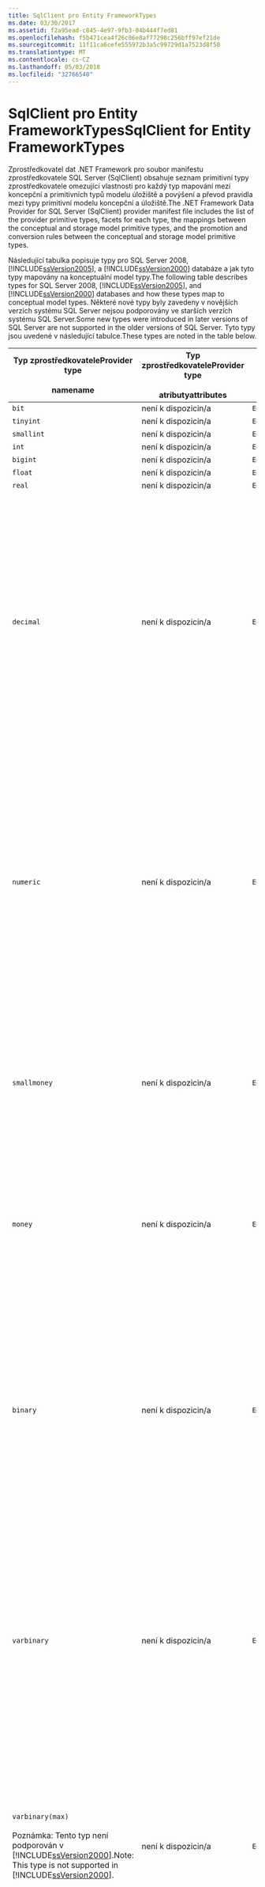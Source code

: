 ```yaml
---
title: SqlClient pro Entity FrameworkTypes
ms.date: 03/30/2017
ms.assetid: f2a95ead-c845-4e97-9fb3-04b444f7ed81
ms.openlocfilehash: f5b471cea4f26c06e8af77298c256bff97ef21de
ms.sourcegitcommit: 11f11ca6cefe555972b3a5c99729d1a7523d8f50
ms.translationtype: MT
ms.contentlocale: cs-CZ
ms.lasthandoff: 05/03/2018
ms.locfileid: "32766540"
---
```

# <a name="sqlclient-for-entity-frameworktypes"></a><span data-ttu-id="a14eb-102">SqlClient pro Entity FrameworkTypes</span><span class="sxs-lookup"><span data-stu-id="a14eb-102">SqlClient for Entity FrameworkTypes</span></span>
<span data-ttu-id="a14eb-103">Zprostředkovatel dat .NET Framework pro soubor manifestu zprostředkovatele SQL Server (SqlClient) obsahuje seznam primitivní typy zprostředkovatele omezující vlastnosti pro každý typ mapování mezi koncepční a primitivních typů modelu úložiště a povýšení a převod pravidla mezi typy primitivní modelu koncepční a úložiště.</span><span class="sxs-lookup"><span data-stu-id="a14eb-103">The .NET Framework Data Provider for SQL Server (SqlClient) provider manifest file includes the list of the provider primitive types, facets for each type, the mappings between the conceptual and storage model primitive types, and the promotion and conversion rules between the conceptual and storage model primitive types.</span></span>  
  
 <span data-ttu-id="a14eb-104">Následující tabulka popisuje typy pro SQL Server 2008, [!INCLUDE[ssVersion2005](../../../../../includes/ssversion2005-md.md)], a [!INCLUDE[ssVersion2000](../../../../../includes/ssversion2000-md.md)] databáze a jak tyto typy mapovány na konceptuální model typy.</span><span class="sxs-lookup"><span data-stu-id="a14eb-104">The following table describes types for SQL Server 2008, [!INCLUDE[ssVersion2005](../../../../../includes/ssversion2005-md.md)], and [!INCLUDE[ssVersion2000](../../../../../includes/ssversion2000-md.md)] databases and how these types map to conceptual model types.</span></span> <span data-ttu-id="a14eb-105">Některé nové typy byly zavedeny v novějších verzích systému SQL Server nejsou podporovány ve starších verzích systému SQL Server.</span><span class="sxs-lookup"><span data-stu-id="a14eb-105">Some new types were introduced in later versions of SQL Server are not supported in the older versions of SQL Server.</span></span> <span data-ttu-id="a14eb-106">Tyto typy jsou uvedené v následující tabulce.</span><span class="sxs-lookup"><span data-stu-id="a14eb-106">These types are noted in the table below.</span></span>  
  
|<span data-ttu-id="a14eb-107">Typ zprostředkovatele</span><span class="sxs-lookup"><span data-stu-id="a14eb-107">Provider type</span></span><br /><br /> <span data-ttu-id="a14eb-108">name</span><span class="sxs-lookup"><span data-stu-id="a14eb-108">name</span></span>|<span data-ttu-id="a14eb-109">Typ zprostředkovatele</span><span class="sxs-lookup"><span data-stu-id="a14eb-109">Provider type</span></span><br /><br /> <span data-ttu-id="a14eb-110">atributy</span><span class="sxs-lookup"><span data-stu-id="a14eb-110">attributes</span></span>|`EDMSimpleType`<br /><br /> <span data-ttu-id="a14eb-111">name</span><span class="sxs-lookup"><span data-stu-id="a14eb-111">name</span></span>|<span data-ttu-id="a14eb-112">Charakteristiky</span><span class="sxs-lookup"><span data-stu-id="a14eb-112">Facets</span></span>|  
|----------------------------|----------------------------------|------------------------------|------------|  
|`bit`|<span data-ttu-id="a14eb-113">není k dispozici</span><span class="sxs-lookup"><span data-stu-id="a14eb-113">n/a</span></span>|`Edm.Boolean`|<span data-ttu-id="a14eb-114">není k dispozici</span><span class="sxs-lookup"><span data-stu-id="a14eb-114">n/a</span></span>|  
|`tinyint`|<span data-ttu-id="a14eb-115">není k dispozici</span><span class="sxs-lookup"><span data-stu-id="a14eb-115">n/a</span></span>|`Edm.Byte`|<span data-ttu-id="a14eb-116">není k dispozici</span><span class="sxs-lookup"><span data-stu-id="a14eb-116">n/a</span></span>|  
|`smallint`|<span data-ttu-id="a14eb-117">není k dispozici</span><span class="sxs-lookup"><span data-stu-id="a14eb-117">n/a</span></span>|`Edm.Int16`|<span data-ttu-id="a14eb-118">není k dispozici</span><span class="sxs-lookup"><span data-stu-id="a14eb-118">n/a</span></span>|  
|`int`|<span data-ttu-id="a14eb-119">není k dispozici</span><span class="sxs-lookup"><span data-stu-id="a14eb-119">n/a</span></span>|`Edm.Int32`|<span data-ttu-id="a14eb-120">není k dispozici</span><span class="sxs-lookup"><span data-stu-id="a14eb-120">n/a</span></span>|  
|`bigint`|<span data-ttu-id="a14eb-121">není k dispozici</span><span class="sxs-lookup"><span data-stu-id="a14eb-121">n/a</span></span>|`Edm.Int64`|<span data-ttu-id="a14eb-122">není k dispozici</span><span class="sxs-lookup"><span data-stu-id="a14eb-122">n/a</span></span>|  
|`float`|<span data-ttu-id="a14eb-123">není k dispozici</span><span class="sxs-lookup"><span data-stu-id="a14eb-123">n/a</span></span>|`Edm.Double`|<span data-ttu-id="a14eb-124">není k dispozici</span><span class="sxs-lookup"><span data-stu-id="a14eb-124">n/a</span></span>|  
|`real`|<span data-ttu-id="a14eb-125">není k dispozici</span><span class="sxs-lookup"><span data-stu-id="a14eb-125">n/a</span></span>|`Edm.Double`|<span data-ttu-id="a14eb-126">není k dispozici</span><span class="sxs-lookup"><span data-stu-id="a14eb-126">n/a</span></span>|  
|`decimal`|<span data-ttu-id="a14eb-127">není k dispozici</span><span class="sxs-lookup"><span data-stu-id="a14eb-127">n/a</span></span>|`Edm.Decimal`|<span data-ttu-id="a14eb-128">Přesnost:</span><span class="sxs-lookup"><span data-stu-id="a14eb-128">Precision:</span></span><br /><br /> <span data-ttu-id="a14eb-129">-Minimální: 1</span><span class="sxs-lookup"><span data-stu-id="a14eb-129">- Minimum: 1</span></span><br /><br /> <span data-ttu-id="a14eb-130">-Maximální: 38</span><span class="sxs-lookup"><span data-stu-id="a14eb-130">- Maximum: 38</span></span><br /><br /> <span data-ttu-id="a14eb-131">-Výchozí: 18</span><span class="sxs-lookup"><span data-stu-id="a14eb-131">- Default: 18</span></span><br /><br /> <span data-ttu-id="a14eb-132">-Konstantní: False</span><span class="sxs-lookup"><span data-stu-id="a14eb-132">- Constant: False</span></span><br /><br /> <span data-ttu-id="a14eb-133">Škálování:</span><span class="sxs-lookup"><span data-stu-id="a14eb-133">Scale:</span></span><br /><br /> <span data-ttu-id="a14eb-134">-Minimální: 0</span><span class="sxs-lookup"><span data-stu-id="a14eb-134">- Minimum: 0</span></span><br /><br /> <span data-ttu-id="a14eb-135">-Maximální: 38</span><span class="sxs-lookup"><span data-stu-id="a14eb-135">- Maximum: 38</span></span><br /><br /> <span data-ttu-id="a14eb-136">-Výchozí: 0</span><span class="sxs-lookup"><span data-stu-id="a14eb-136">- Default: 0</span></span><br /><br /> <span data-ttu-id="a14eb-137">-Konstantní: False</span><span class="sxs-lookup"><span data-stu-id="a14eb-137">- Constant: False</span></span>|  
|`numeric`|<span data-ttu-id="a14eb-138">není k dispozici</span><span class="sxs-lookup"><span data-stu-id="a14eb-138">n/a</span></span>|`Edm.Decimal`|<span data-ttu-id="a14eb-139">Přesnost:</span><span class="sxs-lookup"><span data-stu-id="a14eb-139">Precision:</span></span><br /><br /> <span data-ttu-id="a14eb-140">-Minimální: 1</span><span class="sxs-lookup"><span data-stu-id="a14eb-140">- Minimum: 1</span></span><br /><br /> <span data-ttu-id="a14eb-141">-Maximální: 38</span><span class="sxs-lookup"><span data-stu-id="a14eb-141">- Maximum: 38</span></span><br /><br /> <span data-ttu-id="a14eb-142">-Výchozí: 18</span><span class="sxs-lookup"><span data-stu-id="a14eb-142">- Default: 18</span></span><br /><br /> <span data-ttu-id="a14eb-143">-Konstantní: False</span><span class="sxs-lookup"><span data-stu-id="a14eb-143">- Constant: False</span></span><br /><br /> <span data-ttu-id="a14eb-144">Škálování:</span><span class="sxs-lookup"><span data-stu-id="a14eb-144">Scale:</span></span><br /><br /> <span data-ttu-id="a14eb-145">-Minimální: 0</span><span class="sxs-lookup"><span data-stu-id="a14eb-145">- Minimum: 0</span></span><br /><br /> <span data-ttu-id="a14eb-146">-Maximální: 38</span><span class="sxs-lookup"><span data-stu-id="a14eb-146">- Maximum: 38</span></span><br /><br /> <span data-ttu-id="a14eb-147">-Výchozí: 0</span><span class="sxs-lookup"><span data-stu-id="a14eb-147">- Default: 0</span></span><br /><br /> <span data-ttu-id="a14eb-148">-Konstantní: False</span><span class="sxs-lookup"><span data-stu-id="a14eb-148">- Constant: False</span></span>|  
|`smallmoney`|<span data-ttu-id="a14eb-149">není k dispozici</span><span class="sxs-lookup"><span data-stu-id="a14eb-149">n/a</span></span>|`Edm.Decimal`|<span data-ttu-id="a14eb-150">Přesnost:</span><span class="sxs-lookup"><span data-stu-id="a14eb-150">Precision:</span></span><br /><br /> <span data-ttu-id="a14eb-151">-Výchozí: 10</span><span class="sxs-lookup"><span data-stu-id="a14eb-151">- Default: 10</span></span><br /><br /> <span data-ttu-id="a14eb-152">-Konstantní: True</span><span class="sxs-lookup"><span data-stu-id="a14eb-152">- Constant: True</span></span><br /><br /> <span data-ttu-id="a14eb-153">Škálování:</span><span class="sxs-lookup"><span data-stu-id="a14eb-153">Scale:</span></span><br /><br /> <span data-ttu-id="a14eb-154">-Výchozí: 4</span><span class="sxs-lookup"><span data-stu-id="a14eb-154">- Default: 4</span></span><br /><br /> <span data-ttu-id="a14eb-155">-Konstantní: True</span><span class="sxs-lookup"><span data-stu-id="a14eb-155">- Constant: True</span></span>|  
|`money`|<span data-ttu-id="a14eb-156">není k dispozici</span><span class="sxs-lookup"><span data-stu-id="a14eb-156">n/a</span></span>|`Edm.Decimal`|<span data-ttu-id="a14eb-157">Přesnost:</span><span class="sxs-lookup"><span data-stu-id="a14eb-157">Precision:</span></span><br /><br /> <span data-ttu-id="a14eb-158">-Výchozí: 19</span><span class="sxs-lookup"><span data-stu-id="a14eb-158">- Default: 19</span></span><br /><br /> <span data-ttu-id="a14eb-159">-Konstantní: True</span><span class="sxs-lookup"><span data-stu-id="a14eb-159">- Constant: True</span></span><br /><br /> <span data-ttu-id="a14eb-160">Škálování:</span><span class="sxs-lookup"><span data-stu-id="a14eb-160">Scale:</span></span><br /><br /> <span data-ttu-id="a14eb-161">-Výchozí: 4</span><span class="sxs-lookup"><span data-stu-id="a14eb-161">- Default: 4</span></span><br /><br /> <span data-ttu-id="a14eb-162">-Konstantní: True</span><span class="sxs-lookup"><span data-stu-id="a14eb-162">- Constant: True</span></span>|  
|`binary`|<span data-ttu-id="a14eb-163">není k dispozici</span><span class="sxs-lookup"><span data-stu-id="a14eb-163">n/a</span></span>|`Edm.Binary`|<span data-ttu-id="a14eb-164">Hodnota MaxLength:</span><span class="sxs-lookup"><span data-stu-id="a14eb-164">MaxLength:</span></span><br /><br /> <span data-ttu-id="a14eb-165">-Minimální: 1</span><span class="sxs-lookup"><span data-stu-id="a14eb-165">- Minimum: 1</span></span><br /><br /> <span data-ttu-id="a14eb-166">-Maximální: 8000</span><span class="sxs-lookup"><span data-stu-id="a14eb-166">- Maximum: 8000</span></span><br /><br /> <span data-ttu-id="a14eb-167">-Výchozí: 8000</span><span class="sxs-lookup"><span data-stu-id="a14eb-167">- Default: 8000</span></span><br /><br /> <span data-ttu-id="a14eb-168">-Konstantní: False</span><span class="sxs-lookup"><span data-stu-id="a14eb-168">- Constant: False</span></span><br /><br /> <span data-ttu-id="a14eb-169">Řetězci FixedLength:</span><span class="sxs-lookup"><span data-stu-id="a14eb-169">FixedLength:</span></span><br /><br /> <span data-ttu-id="a14eb-170">-Výchozí: True</span><span class="sxs-lookup"><span data-stu-id="a14eb-170">- Default: True</span></span><br /><br /> <span data-ttu-id="a14eb-171">-Konstantní: True</span><span class="sxs-lookup"><span data-stu-id="a14eb-171">- Constant: True</span></span>|  
|`varbinary`|<span data-ttu-id="a14eb-172">není k dispozici</span><span class="sxs-lookup"><span data-stu-id="a14eb-172">n/a</span></span>|`Edm.Binary`|<span data-ttu-id="a14eb-173">Hodnota MaxLength:</span><span class="sxs-lookup"><span data-stu-id="a14eb-173">MaxLength:</span></span><br /><br /> <span data-ttu-id="a14eb-174">-Minimální: 1</span><span class="sxs-lookup"><span data-stu-id="a14eb-174">- Minimum: 1</span></span><br /><br /> <span data-ttu-id="a14eb-175">-Maximální: 8000</span><span class="sxs-lookup"><span data-stu-id="a14eb-175">- Maximum: 8000</span></span><br /><br /> <span data-ttu-id="a14eb-176">-Výchozí: 8000</span><span class="sxs-lookup"><span data-stu-id="a14eb-176">- Default: 8000</span></span><br /><br /> <span data-ttu-id="a14eb-177">-Konstantní: False</span><span class="sxs-lookup"><span data-stu-id="a14eb-177">- Constant: False</span></span><br /><br /> <span data-ttu-id="a14eb-178">Řetězci FixedLength:</span><span class="sxs-lookup"><span data-stu-id="a14eb-178">FixedLength:</span></span><br /><br /> <span data-ttu-id="a14eb-179">-Výchozí: False</span><span class="sxs-lookup"><span data-stu-id="a14eb-179">- Default: False</span></span><br /><br /> <span data-ttu-id="a14eb-180">-Konstantní: True</span><span class="sxs-lookup"><span data-stu-id="a14eb-180">- Constant: True</span></span>|  
|`varbinary(max)`<br /><br /> <span data-ttu-id="a14eb-181">Poznámka: Tento typ není podporován v [!INCLUDE[ssVersion2000](../../../../../includes/ssversion2000-md.md)].</span><span class="sxs-lookup"><span data-stu-id="a14eb-181">Note: This type is not supported in [!INCLUDE[ssVersion2000](../../../../../includes/ssversion2000-md.md)].</span></span>|<span data-ttu-id="a14eb-182">není k dispozici</span><span class="sxs-lookup"><span data-stu-id="a14eb-182">n/a</span></span>|`Edm.Binary`|<span data-ttu-id="a14eb-183">Hodnota MaxLength:</span><span class="sxs-lookup"><span data-stu-id="a14eb-183">MaxLength:</span></span><br /><br /> <span data-ttu-id="a14eb-184">-Výchozí: 214748364780</span><span class="sxs-lookup"><span data-stu-id="a14eb-184">- Default: 214748364780</span></span><br /><br /> <span data-ttu-id="a14eb-185">-Konstantní: True</span><span class="sxs-lookup"><span data-stu-id="a14eb-185">- Constant: True</span></span><br /><br /> <span data-ttu-id="a14eb-186">Řetězci FixedLength:</span><span class="sxs-lookup"><span data-stu-id="a14eb-186">FixedLength:</span></span><br /><br /> <span data-ttu-id="a14eb-187">-Výchozí: False</span><span class="sxs-lookup"><span data-stu-id="a14eb-187">- Default: False</span></span><br /><br /> <span data-ttu-id="a14eb-188">-Konstantní: True</span><span class="sxs-lookup"><span data-stu-id="a14eb-188">- Constant: True</span></span>|  
|`image`|<span data-ttu-id="a14eb-189">není k dispozici</span><span class="sxs-lookup"><span data-stu-id="a14eb-189">n/a</span></span>|`Edm.Binary`|<span data-ttu-id="a14eb-190">Hodnota MaxLength:</span><span class="sxs-lookup"><span data-stu-id="a14eb-190">MaxLength:</span></span><br /><br /> <span data-ttu-id="a14eb-191">-Výchozí: 2147483647.</span><span class="sxs-lookup"><span data-stu-id="a14eb-191">- Default: 2147483647</span></span><br /><br /> <span data-ttu-id="a14eb-192">-Konstantní: True</span><span class="sxs-lookup"><span data-stu-id="a14eb-192">- Constant: True</span></span><br /><br /> <span data-ttu-id="a14eb-193">Řetězci FixedLength:</span><span class="sxs-lookup"><span data-stu-id="a14eb-193">FixedLength:</span></span><br /><br /> <span data-ttu-id="a14eb-194">-Výchozí: False</span><span class="sxs-lookup"><span data-stu-id="a14eb-194">- Default: False</span></span><br /><br /> <span data-ttu-id="a14eb-195">-Konstantní: True</span><span class="sxs-lookup"><span data-stu-id="a14eb-195">- Constant: True</span></span>|  
|`timestamp`|<span data-ttu-id="a14eb-196">není k dispozici</span><span class="sxs-lookup"><span data-stu-id="a14eb-196">n/a</span></span>|`Edm.Binary`|<span data-ttu-id="a14eb-197">Hodnota MaxLength:</span><span class="sxs-lookup"><span data-stu-id="a14eb-197">MaxLength:</span></span><br /><br /> <span data-ttu-id="a14eb-198">-Výchozí: 8</span><span class="sxs-lookup"><span data-stu-id="a14eb-198">- Default: 8</span></span><br /><br /> <span data-ttu-id="a14eb-199">-Konstantní: True</span><span class="sxs-lookup"><span data-stu-id="a14eb-199">- Constant: True</span></span><br /><br /> <span data-ttu-id="a14eb-200">Řetězci FixedLength:</span><span class="sxs-lookup"><span data-stu-id="a14eb-200">FixedLength:</span></span><br /><br /> <span data-ttu-id="a14eb-201">-Výchozí: True</span><span class="sxs-lookup"><span data-stu-id="a14eb-201">- Default: True</span></span><br /><br /> <span data-ttu-id="a14eb-202">-Konstantní: True</span><span class="sxs-lookup"><span data-stu-id="a14eb-202">- Constant: True</span></span>|  
|`rowversion`|<span data-ttu-id="a14eb-203">není k dispozici</span><span class="sxs-lookup"><span data-stu-id="a14eb-203">n/a</span></span>|`Edm.Binary`|<span data-ttu-id="a14eb-204">Hodnota MaxLength:</span><span class="sxs-lookup"><span data-stu-id="a14eb-204">MaxLength:</span></span><br /><br /> <span data-ttu-id="a14eb-205">-Výchozí: 8</span><span class="sxs-lookup"><span data-stu-id="a14eb-205">- Default: 8</span></span><br /><br /> <span data-ttu-id="a14eb-206">-Konstantní: True</span><span class="sxs-lookup"><span data-stu-id="a14eb-206">- Constant: True</span></span><br /><br /> <span data-ttu-id="a14eb-207">Řetězci FixedLength:</span><span class="sxs-lookup"><span data-stu-id="a14eb-207">FixedLength:</span></span><br /><br /> <span data-ttu-id="a14eb-208">-Výchozí: True</span><span class="sxs-lookup"><span data-stu-id="a14eb-208">- Default: True</span></span><br /><br /> <span data-ttu-id="a14eb-209">-Konstantní: True</span><span class="sxs-lookup"><span data-stu-id="a14eb-209">- Constant: True</span></span>|  
|`smalldatetime`|<span data-ttu-id="a14eb-210">není k dispozici</span><span class="sxs-lookup"><span data-stu-id="a14eb-210">n/a</span></span>|`Edm.DateTime`|<span data-ttu-id="a14eb-211">Přesnost:</span><span class="sxs-lookup"><span data-stu-id="a14eb-211">Precision:</span></span><br /><br /> <span data-ttu-id="a14eb-212">-Výchozí: 0</span><span class="sxs-lookup"><span data-stu-id="a14eb-212">- Default: 0</span></span><br /><br /> <span data-ttu-id="a14eb-213">-Konstantní: True</span><span class="sxs-lookup"><span data-stu-id="a14eb-213">- Constant: True</span></span>|  
|`datetime`|<span data-ttu-id="a14eb-214">není k dispozici</span><span class="sxs-lookup"><span data-stu-id="a14eb-214">n/a</span></span>|`Edm.DateTime`|<span data-ttu-id="a14eb-215">Přesnost:</span><span class="sxs-lookup"><span data-stu-id="a14eb-215">Precision:</span></span><br /><br /> <span data-ttu-id="a14eb-216">-Výchozí: 3</span><span class="sxs-lookup"><span data-stu-id="a14eb-216">- Default: 3</span></span><br /><br /> <span data-ttu-id="a14eb-217">-Konstantní: True</span><span class="sxs-lookup"><span data-stu-id="a14eb-217">- Constant: True</span></span>|  
|`date`<br /><br /> <span data-ttu-id="a14eb-218">Poznámka: Tento typ není podporován v systému SQL Server 2005 a SQL Server 2000.</span><span class="sxs-lookup"><span data-stu-id="a14eb-218">Note: This type is not supported in SQL Server 2005 and SQL Server 2000.</span></span>|<span data-ttu-id="a14eb-219">není k dispozici</span><span class="sxs-lookup"><span data-stu-id="a14eb-219">n/a</span></span>|`Edm.DateTime`|<span data-ttu-id="a14eb-220">Přesnost:</span><span class="sxs-lookup"><span data-stu-id="a14eb-220">Precision:</span></span><br /><br /> <span data-ttu-id="a14eb-221">-Výchozí: 0</span><span class="sxs-lookup"><span data-stu-id="a14eb-221">- Default: 0</span></span><br /><br /> <span data-ttu-id="a14eb-222">-Konstantní: False</span><span class="sxs-lookup"><span data-stu-id="a14eb-222">- Constant: False</span></span>|  
|`time`<br /><br /> <span data-ttu-id="a14eb-223">Poznámka: Tento typ není podporován v systému SQL Server 2005 a SQL Server 2000.</span><span class="sxs-lookup"><span data-stu-id="a14eb-223">Note: This type is not supported in SQL Server 2005 and SQL Server 2000.</span></span>|<span data-ttu-id="a14eb-224">není k dispozici</span><span class="sxs-lookup"><span data-stu-id="a14eb-224">n/a</span></span>|`Edm.Time`|<span data-ttu-id="a14eb-225">Přesnost:</span><span class="sxs-lookup"><span data-stu-id="a14eb-225">Precision:</span></span><br /><br /> <span data-ttu-id="a14eb-226">-Výchozí: 7</span><span class="sxs-lookup"><span data-stu-id="a14eb-226">- Default: 7</span></span><br /><br /> <span data-ttu-id="a14eb-227">-Konstantní: False</span><span class="sxs-lookup"><span data-stu-id="a14eb-227">- Constant: False</span></span>|  
|`datetime2`<br /><br /> <span data-ttu-id="a14eb-228">Poznámka: Tento typ není podporován v systému SQL Server 2005 a SQL Server 2000.</span><span class="sxs-lookup"><span data-stu-id="a14eb-228">Note: This type is not supported in SQL Server 2005 and SQL Server 2000.</span></span>|<span data-ttu-id="a14eb-229">není k dispozici</span><span class="sxs-lookup"><span data-stu-id="a14eb-229">n/a</span></span>|`Edm.DateTime`|<span data-ttu-id="a14eb-230">Přesnost:</span><span class="sxs-lookup"><span data-stu-id="a14eb-230">Precision:</span></span><br /><br /> <span data-ttu-id="a14eb-231">-Výchozí: 7</span><span class="sxs-lookup"><span data-stu-id="a14eb-231">- Default: 7</span></span><br /><br /> <span data-ttu-id="a14eb-232">-Konstantní: False</span><span class="sxs-lookup"><span data-stu-id="a14eb-232">- Constant: False</span></span>|  
|`datetimeoffset`<br /><br /> <span data-ttu-id="a14eb-233">Poznámka: Tento typ není podporován v systému SQL Server 2005 a SQL Server 2000.</span><span class="sxs-lookup"><span data-stu-id="a14eb-233">Note: This type is not supported in SQL Server 2005 and SQL Server 2000.</span></span>|<span data-ttu-id="a14eb-234">není k dispozici</span><span class="sxs-lookup"><span data-stu-id="a14eb-234">n/a</span></span>|`Edm.DateTimeOffset`|<span data-ttu-id="a14eb-235">Přesnost:</span><span class="sxs-lookup"><span data-stu-id="a14eb-235">Precision:</span></span><br /><br /> <span data-ttu-id="a14eb-236">-Výchozí: 7</span><span class="sxs-lookup"><span data-stu-id="a14eb-236">- Default: 7</span></span><br /><br /> <span data-ttu-id="a14eb-237">-Konstantní: False</span><span class="sxs-lookup"><span data-stu-id="a14eb-237">- Constant: False</span></span>|  
|`nvarchar`<br /><br /> <span data-ttu-id="a14eb-238">Poznámka: Tento typ není podporován v [!INCLUDE[ssVersion2000](../../../../../includes/ssversion2000-md.md)].</span><span class="sxs-lookup"><span data-stu-id="a14eb-238">Note: This type is not supported in [!INCLUDE[ssVersion2000](../../../../../includes/ssversion2000-md.md)].</span></span>|<span data-ttu-id="a14eb-239">není k dispozici</span><span class="sxs-lookup"><span data-stu-id="a14eb-239">n/a</span></span>|`Edm.String`|<span data-ttu-id="a14eb-240">Hodnota MaxLength:</span><span class="sxs-lookup"><span data-stu-id="a14eb-240">MaxLength:</span></span><br /><br /> <span data-ttu-id="a14eb-241">-Minimální: 1</span><span class="sxs-lookup"><span data-stu-id="a14eb-241">- Minimum: 1</span></span><br /><br /> <span data-ttu-id="a14eb-242">-Maximální: 4000</span><span class="sxs-lookup"><span data-stu-id="a14eb-242">- Maximum: 4000</span></span><br /><br /> <span data-ttu-id="a14eb-243">-Výchozí: 4000</span><span class="sxs-lookup"><span data-stu-id="a14eb-243">- Default: 4000</span></span><br /><br /> <span data-ttu-id="a14eb-244">-Konstantní: False</span><span class="sxs-lookup"><span data-stu-id="a14eb-244">- Constant: False</span></span><br /><br /> <span data-ttu-id="a14eb-245">Unicode:</span><span class="sxs-lookup"><span data-stu-id="a14eb-245">Unicode:</span></span><br /><br /> <span data-ttu-id="a14eb-246">-Výchozí: True</span><span class="sxs-lookup"><span data-stu-id="a14eb-246">- Default: True</span></span><br /><br /> <span data-ttu-id="a14eb-247">-Konstantní: True</span><span class="sxs-lookup"><span data-stu-id="a14eb-247">- Constant: True</span></span><br /><br /> <span data-ttu-id="a14eb-248">Řetězci FixedLength:</span><span class="sxs-lookup"><span data-stu-id="a14eb-248">FixedLength:</span></span><br /><br /> <span data-ttu-id="a14eb-249">-Výchozí: False</span><span class="sxs-lookup"><span data-stu-id="a14eb-249">- Default: False</span></span><br /><br /> <span data-ttu-id="a14eb-250">-Konstantní: True</span><span class="sxs-lookup"><span data-stu-id="a14eb-250">- Constant: True</span></span>|  
|`varchar`<br /><br /> <span data-ttu-id="a14eb-251">Poznámka: Tento typ není podporován v [!INCLUDE[ssVersion2000](../../../../../includes/ssversion2000-md.md)].</span><span class="sxs-lookup"><span data-stu-id="a14eb-251">Note: This type is not supported in [!INCLUDE[ssVersion2000](../../../../../includes/ssversion2000-md.md)].</span></span>|<span data-ttu-id="a14eb-252">není k dispozici</span><span class="sxs-lookup"><span data-stu-id="a14eb-252">n/a</span></span>|`Edm.String`|<span data-ttu-id="a14eb-253">Hodnota MaxLength:</span><span class="sxs-lookup"><span data-stu-id="a14eb-253">MaxLength:</span></span><br /><br /> <span data-ttu-id="a14eb-254">-Minimální: 1</span><span class="sxs-lookup"><span data-stu-id="a14eb-254">- Minimum: 1</span></span><br /><br /> <span data-ttu-id="a14eb-255">-Maximální: 8000</span><span class="sxs-lookup"><span data-stu-id="a14eb-255">- Maximum: 8000</span></span><br /><br /> <span data-ttu-id="a14eb-256">-Výchozí: 8000</span><span class="sxs-lookup"><span data-stu-id="a14eb-256">- Default: 8000</span></span><br /><br /> <span data-ttu-id="a14eb-257">-Konstantní: False</span><span class="sxs-lookup"><span data-stu-id="a14eb-257">- Constant: False</span></span><br /><br /> <span data-ttu-id="a14eb-258">Unicode:</span><span class="sxs-lookup"><span data-stu-id="a14eb-258">Unicode:</span></span><br /><br /> <span data-ttu-id="a14eb-259">-Výchozí: False</span><span class="sxs-lookup"><span data-stu-id="a14eb-259">- Default: False</span></span><br /><br /> <span data-ttu-id="a14eb-260">-Konstantní: True</span><span class="sxs-lookup"><span data-stu-id="a14eb-260">- Constant: True</span></span><br /><br /> <span data-ttu-id="a14eb-261">Řetězci FixedLength:</span><span class="sxs-lookup"><span data-stu-id="a14eb-261">FixedLength:</span></span><br /><br /> <span data-ttu-id="a14eb-262">-Výchozí: False</span><span class="sxs-lookup"><span data-stu-id="a14eb-262">- Default: False</span></span><br /><br /> <span data-ttu-id="a14eb-263">-Konstantní: True</span><span class="sxs-lookup"><span data-stu-id="a14eb-263">- Constant: True</span></span>|  
|`char`|<span data-ttu-id="a14eb-264">není k dispozici</span><span class="sxs-lookup"><span data-stu-id="a14eb-264">n/a</span></span>|`Edm.String`|<span data-ttu-id="a14eb-265">Hodnota MaxLength:</span><span class="sxs-lookup"><span data-stu-id="a14eb-265">MaxLength:</span></span><br /><br /> <span data-ttu-id="a14eb-266">-Minimální: 1</span><span class="sxs-lookup"><span data-stu-id="a14eb-266">- Minimum: 1</span></span><br /><br /> <span data-ttu-id="a14eb-267">-Maximální: 8000</span><span class="sxs-lookup"><span data-stu-id="a14eb-267">- Maximum: 8000</span></span><br /><br /> <span data-ttu-id="a14eb-268">-Výchozí: 8000</span><span class="sxs-lookup"><span data-stu-id="a14eb-268">- Default: 8000</span></span><br /><br /> <span data-ttu-id="a14eb-269">-Konstantní: False</span><span class="sxs-lookup"><span data-stu-id="a14eb-269">- Constant: False</span></span><br /><br /> <span data-ttu-id="a14eb-270">Unicode:</span><span class="sxs-lookup"><span data-stu-id="a14eb-270">Unicode:</span></span><br /><br /> <span data-ttu-id="a14eb-271">-Výchozí: False</span><span class="sxs-lookup"><span data-stu-id="a14eb-271">- Default: False</span></span><br /><br /> <span data-ttu-id="a14eb-272">-Konstantní: True</span><span class="sxs-lookup"><span data-stu-id="a14eb-272">- Constant: True</span></span><br /><br /> <span data-ttu-id="a14eb-273">Řetězci FixedLength:</span><span class="sxs-lookup"><span data-stu-id="a14eb-273">FixedLength:</span></span><br /><br /> <span data-ttu-id="a14eb-274">-Výchozí: True</span><span class="sxs-lookup"><span data-stu-id="a14eb-274">- Default: True</span></span><br /><br /> <span data-ttu-id="a14eb-275">-Konstantní: True</span><span class="sxs-lookup"><span data-stu-id="a14eb-275">- Constant: True</span></span>|  
|`nchar`|<span data-ttu-id="a14eb-276">není k dispozici</span><span class="sxs-lookup"><span data-stu-id="a14eb-276">n/a</span></span>|`Edm.String`|<span data-ttu-id="a14eb-277">Hodnota MaxLength:</span><span class="sxs-lookup"><span data-stu-id="a14eb-277">MaxLength:</span></span><br /><br /> <span data-ttu-id="a14eb-278">-Minimální: 1</span><span class="sxs-lookup"><span data-stu-id="a14eb-278">- Minimum: 1</span></span><br /><br /> <span data-ttu-id="a14eb-279">-Maximální: 4000</span><span class="sxs-lookup"><span data-stu-id="a14eb-279">- Maximum: 4000</span></span><br /><br /> <span data-ttu-id="a14eb-280">-Výchozí: 4000</span><span class="sxs-lookup"><span data-stu-id="a14eb-280">- Default: 4000</span></span><br /><br /> <span data-ttu-id="a14eb-281">-Konstantní: False</span><span class="sxs-lookup"><span data-stu-id="a14eb-281">- Constant: False</span></span><br /><br /> <span data-ttu-id="a14eb-282">Unicode:</span><span class="sxs-lookup"><span data-stu-id="a14eb-282">Unicode:</span></span><br /><br /> <span data-ttu-id="a14eb-283">-Výchozí: True</span><span class="sxs-lookup"><span data-stu-id="a14eb-283">- Default: True</span></span><br /><br /> <span data-ttu-id="a14eb-284">-Konstantní: True</span><span class="sxs-lookup"><span data-stu-id="a14eb-284">- Constant: True</span></span><br /><br /> <span data-ttu-id="a14eb-285">Řetězci FixedLength:</span><span class="sxs-lookup"><span data-stu-id="a14eb-285">FixedLength:</span></span><br /><br /> <span data-ttu-id="a14eb-286">-Výchozí: True</span><span class="sxs-lookup"><span data-stu-id="a14eb-286">- Default: True</span></span><br /><br /> <span data-ttu-id="a14eb-287">-Konstantní: True</span><span class="sxs-lookup"><span data-stu-id="a14eb-287">- Constant: True</span></span>|  
|<span data-ttu-id="a14eb-288">`varchar`(`max`)</span><span class="sxs-lookup"><span data-stu-id="a14eb-288">`varchar`(`max`)</span></span>|<span data-ttu-id="a14eb-289">není k dispozici</span><span class="sxs-lookup"><span data-stu-id="a14eb-289">n/a</span></span>|`Edm.String`|<span data-ttu-id="a14eb-290">Hodnota MaxLength:</span><span class="sxs-lookup"><span data-stu-id="a14eb-290">MaxLength:</span></span><br /><br /> <span data-ttu-id="a14eb-291">-Výchozí: 2147483647.</span><span class="sxs-lookup"><span data-stu-id="a14eb-291">- Default: 2147483647</span></span><br /><br /> <span data-ttu-id="a14eb-292">-Konstantní: True</span><span class="sxs-lookup"><span data-stu-id="a14eb-292">- Constant: True</span></span><br /><br /> <span data-ttu-id="a14eb-293">Unicode:</span><span class="sxs-lookup"><span data-stu-id="a14eb-293">Unicode:</span></span><br /><br /> <span data-ttu-id="a14eb-294">-Výchozí: False</span><span class="sxs-lookup"><span data-stu-id="a14eb-294">- Default: False</span></span><br /><br /> <span data-ttu-id="a14eb-295">-Konstantní: True</span><span class="sxs-lookup"><span data-stu-id="a14eb-295">- Constant: True</span></span><br /><br /> <span data-ttu-id="a14eb-296">Řetězci FixedLength:</span><span class="sxs-lookup"><span data-stu-id="a14eb-296">FixedLength:</span></span><br /><br /> <span data-ttu-id="a14eb-297">-Výchozí: False</span><span class="sxs-lookup"><span data-stu-id="a14eb-297">- Default: False</span></span><br /><br /> <span data-ttu-id="a14eb-298">-Konstantní: True</span><span class="sxs-lookup"><span data-stu-id="a14eb-298">- Constant: True</span></span>|  
|<span data-ttu-id="a14eb-299">`nvarchar`(`max`)</span><span class="sxs-lookup"><span data-stu-id="a14eb-299">`nvarchar`(`max`)</span></span>|<span data-ttu-id="a14eb-300">není k dispozici</span><span class="sxs-lookup"><span data-stu-id="a14eb-300">n/a</span></span>|`Edm.String`|<span data-ttu-id="a14eb-301">Hodnota MaxLength:</span><span class="sxs-lookup"><span data-stu-id="a14eb-301">MaxLength:</span></span><br /><br /> <span data-ttu-id="a14eb-302">-Výchozí: 1073741823</span><span class="sxs-lookup"><span data-stu-id="a14eb-302">- Default: 1073741823</span></span><br /><br /> <span data-ttu-id="a14eb-303">-Konstantní: True</span><span class="sxs-lookup"><span data-stu-id="a14eb-303">- Constant: True</span></span><br /><br /> <span data-ttu-id="a14eb-304">Unicode:</span><span class="sxs-lookup"><span data-stu-id="a14eb-304">Unicode:</span></span><br /><br /> <span data-ttu-id="a14eb-305">-Výchozí: True</span><span class="sxs-lookup"><span data-stu-id="a14eb-305">- Default: True</span></span><br /><br /> <span data-ttu-id="a14eb-306">-Konstantní: True</span><span class="sxs-lookup"><span data-stu-id="a14eb-306">- Constant: True</span></span><br /><br /> <span data-ttu-id="a14eb-307">Řetězci FixedLength:</span><span class="sxs-lookup"><span data-stu-id="a14eb-307">FixedLength:</span></span><br /><br /> <span data-ttu-id="a14eb-308">-Výchozí: False</span><span class="sxs-lookup"><span data-stu-id="a14eb-308">- Default: False</span></span><br /><br /> <span data-ttu-id="a14eb-309">-Konstantní: True</span><span class="sxs-lookup"><span data-stu-id="a14eb-309">- Constant: True</span></span>|  
|`ntext`|<span data-ttu-id="a14eb-310">Porovnatelný z hlediska rovnosti: False</span><span class="sxs-lookup"><span data-stu-id="a14eb-310">Equal comparable: False</span></span><br /><br /> <span data-ttu-id="a14eb-311">Porovnatelný z hlediska pořadí: False</span><span class="sxs-lookup"><span data-stu-id="a14eb-311">Order comparable: False</span></span>|`Edm.String`|<span data-ttu-id="a14eb-312">Hodnota MaxLength:</span><span class="sxs-lookup"><span data-stu-id="a14eb-312">MaxLength:</span></span><br /><br /> <span data-ttu-id="a14eb-313">-Výchozí: 1073741823</span><span class="sxs-lookup"><span data-stu-id="a14eb-313">- Default: 1073741823</span></span><br /><br /> <span data-ttu-id="a14eb-314">-Konstantní: True</span><span class="sxs-lookup"><span data-stu-id="a14eb-314">- Constant: True</span></span><br /><br /> <span data-ttu-id="a14eb-315">Unicode:</span><span class="sxs-lookup"><span data-stu-id="a14eb-315">Unicode:</span></span><br /><br /> <span data-ttu-id="a14eb-316">-Výchozí: False</span><span class="sxs-lookup"><span data-stu-id="a14eb-316">- Default: False</span></span><br /><br /> <span data-ttu-id="a14eb-317">-Konstantní: True</span><span class="sxs-lookup"><span data-stu-id="a14eb-317">- Constant: True</span></span><br /><br /> <span data-ttu-id="a14eb-318">Řetězci FixedLength:</span><span class="sxs-lookup"><span data-stu-id="a14eb-318">FixedLength:</span></span><br /><br /> <span data-ttu-id="a14eb-319">-Výchozí: False</span><span class="sxs-lookup"><span data-stu-id="a14eb-319">- Default: False</span></span><br /><br /> <span data-ttu-id="a14eb-320">-Konstantní: True</span><span class="sxs-lookup"><span data-stu-id="a14eb-320">- Constant: True</span></span>|  
|`text`|<span data-ttu-id="a14eb-321">Porovnatelný z hlediska rovnosti: False</span><span class="sxs-lookup"><span data-stu-id="a14eb-321">Equal comparable: False</span></span><br /><br /> <span data-ttu-id="a14eb-322">Porovnatelný z hlediska pořadí: False</span><span class="sxs-lookup"><span data-stu-id="a14eb-322">Order comparable: False</span></span>|`Edm.String`|<span data-ttu-id="a14eb-323">Hodnota MaxLength:</span><span class="sxs-lookup"><span data-stu-id="a14eb-323">MaxLength:</span></span><br /><br /> <span data-ttu-id="a14eb-324">-Výchozí: 2147483647.</span><span class="sxs-lookup"><span data-stu-id="a14eb-324">- Default: 2147483647</span></span><br /><br /> <span data-ttu-id="a14eb-325">-Konstantní: True</span><span class="sxs-lookup"><span data-stu-id="a14eb-325">- Constant: True</span></span><br /><br /> <span data-ttu-id="a14eb-326">Unicode:</span><span class="sxs-lookup"><span data-stu-id="a14eb-326">Unicode:</span></span><br /><br /> <span data-ttu-id="a14eb-327">-Výchozí: False</span><span class="sxs-lookup"><span data-stu-id="a14eb-327">- Default: False</span></span><br /><br /> <span data-ttu-id="a14eb-328">-Konstantní: True</span><span class="sxs-lookup"><span data-stu-id="a14eb-328">- Constant: True</span></span><br /><br /> <span data-ttu-id="a14eb-329">Řetězci FixedLength:</span><span class="sxs-lookup"><span data-stu-id="a14eb-329">FixedLength:</span></span><br /><br /> <span data-ttu-id="a14eb-330">-Výchozí: False</span><span class="sxs-lookup"><span data-stu-id="a14eb-330">- Default: False</span></span><br /><br /> <span data-ttu-id="a14eb-331">-Konstantní: True</span><span class="sxs-lookup"><span data-stu-id="a14eb-331">- Constant: True</span></span>|  
|`Unique`<br /><br /> `identifier`|<span data-ttu-id="a14eb-332">Porovnatelný z hlediska rovnosti: True</span><span class="sxs-lookup"><span data-stu-id="a14eb-332">Equal comparable: True</span></span><br /><br /> <span data-ttu-id="a14eb-333">Porovnatelný z hlediska pořadí: True</span><span class="sxs-lookup"><span data-stu-id="a14eb-333">Order comparable: True</span></span>|`Edm.Guid`|<span data-ttu-id="a14eb-334">není k dispozici</span><span class="sxs-lookup"><span data-stu-id="a14eb-334">n/a</span></span>|  
|`xml`|<span data-ttu-id="a14eb-335">Porovnatelný z hlediska rovnosti: False</span><span class="sxs-lookup"><span data-stu-id="a14eb-335">Equal comparable: False</span></span><br /><br /> <span data-ttu-id="a14eb-336">Porovnatelný z hlediska pořadí: False</span><span class="sxs-lookup"><span data-stu-id="a14eb-336">Order comparable: False</span></span>|`Edm.String`|<span data-ttu-id="a14eb-337">Hodnota MaxLength:</span><span class="sxs-lookup"><span data-stu-id="a14eb-337">MaxLength:</span></span><br /><br /> <span data-ttu-id="a14eb-338">-Výchozí: 1073741823</span><span class="sxs-lookup"><span data-stu-id="a14eb-338">- Default: 1073741823</span></span><br /><br /> <span data-ttu-id="a14eb-339">-Konstantní: True</span><span class="sxs-lookup"><span data-stu-id="a14eb-339">- Constant: True</span></span><br /><br /> <span data-ttu-id="a14eb-340">Unicode:</span><span class="sxs-lookup"><span data-stu-id="a14eb-340">Unicode:</span></span><br /><br /> <span data-ttu-id="a14eb-341">-Výchozí: True</span><span class="sxs-lookup"><span data-stu-id="a14eb-341">- Default: True</span></span><br /><br /> <span data-ttu-id="a14eb-342">-Konstantní: True</span><span class="sxs-lookup"><span data-stu-id="a14eb-342">- Constant: True</span></span><br /><br /> <span data-ttu-id="a14eb-343">Řetězci FixedLength:</span><span class="sxs-lookup"><span data-stu-id="a14eb-343">FixedLength:</span></span><br /><br /> <span data-ttu-id="a14eb-344">-Výchozí: False</span><span class="sxs-lookup"><span data-stu-id="a14eb-344">- Default: False</span></span><br /><br /> <span data-ttu-id="a14eb-345">-Konstantní: True</span><span class="sxs-lookup"><span data-stu-id="a14eb-345">- Constant: True</span></span>|  
  
## <a name="see-also"></a><span data-ttu-id="a14eb-346">Viz také</span><span class="sxs-lookup"><span data-stu-id="a14eb-346">See Also</span></span>  
 [<span data-ttu-id="a14eb-347">Specifikace CSDL, SSDL a MSL</span><span class="sxs-lookup"><span data-stu-id="a14eb-347">CSDL, SSDL, and MSL Specifications</span></span>](../../../../../docs/framework/data/adonet/ef/language-reference/csdl-ssdl-and-msl-specifications.md)
